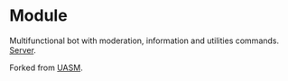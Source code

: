 # Module
Multifunctional bot with moderation, information and utilities commands. [Server](https://discord.gg/ffvp7d2sqd/).

Forked from [UASM](https://github.com/u032/UASM).

